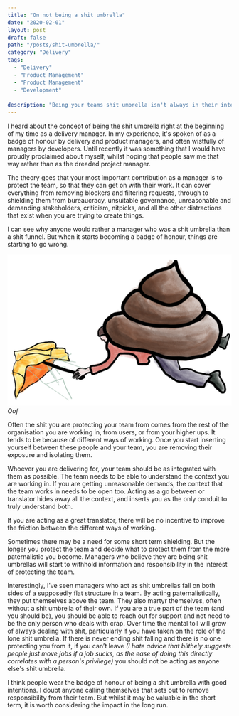 ```yaml
---
title: "On not being a shit umbrella"
date: "2020-02-01"
layout: post
draft: false
path: "/posts/shit-umbrella/"
category: "Delivery"
tags:
  - "Delivery"
  - "Product Management"
  - "Product Management"
  - "Development"

description: "Being your teams shit umbrella isn't always in their interest"
---
```


I heard about the concept of being the shit umbrella right at the beginning of my time as a delivery manager. In my experience, it's spoken of as a badge of honour by delivery and product managers, and often wistfully of managers by developers. Until recently it was something that I would have proudly proclaimed about myself, whilst hoping that people saw me that way rather than as the dreaded project manager. 

The theory goes that your most important contribution as a manager is to protect the team, so that they can get on with their work. It can cover everything from removing blockers and filtering requests, through to shielding them from bureaucracy, unsuitable governance, unreasonable and demanding stakeholders, criticism, nitpicks, and all the other distractions that exist when you are trying to create things. 

I can see why anyone would rather a manager who was a shit umbrella than a shit funnel. But when it starts becoming a badge of honour, things are starting to go wrong.

![A person holding a broken umbrella crushed by shit](./shit_umbrella.png)
*Oof*

Often the shit you are protecting your team from comes from the rest of the organisation you are working in, from users, or from your higher ups. It tends to be because of different ways of working. Once you start inserting yourself between these people and your team, you are removing their exposure and isolating them. 

Whoever you are delivering for, your team should be as integrated with them as possible. The team needs to be able to understand the context you are working in. If you are getting unreasonable demands, the context that the team works in needs to be open too. Acting as a go between or translator hides away all the context, and inserts you as the only conduit to truly understand both.

If you are acting as a great translator, there will be no incentive to improve the friction between the different ways of working.

Sometimes there may be a need for some short term shielding. But the longer you protect the team and decide what to protect them from the more paternalistic you become. Managers who believe they are being shit umbrellas will start to withhold information and responsibility in the interest of protecting the team.

Interestingly, I’ve seen managers who act as shit umbrellas fall on both sides of a supposedly flat structure in a team. By acting paternalistically, they put themselves above the team. They also martyr themselves, often without a shit umbrella of their own. If you are a true part of the team (and you should be), you should be able to reach out for support and not need to be the only person who deals with crap. Over time the mental toll will grow of always dealing with shit, particularly if you have taken on the role of the lone shit umbrella.  If there is never ending shit falling and there is no one protecting you from it, if you can’t leave *(I hate advice that blithely suggests people just move jobs if a job sucks, as the ease of doing this directly correlates with a person's privilege)* you should not be acting as anyone else's shit umbrella. 

I think people wear the badge of honour of being a shit umbrella with good intentions. I doubt anyone calling themselves that sets out to remove responsibility from their team. But whilst it may be valuable in the short term, it is worth considering the impact in the long run.
